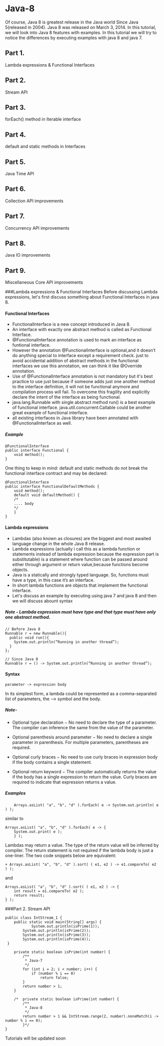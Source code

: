 # Java-8
Of course, Java 8 is greatest release in the Java world Since Java 5(released in 2004). Java 8 was released on March 3, 2014. In this tutorial, we will look into Java 8 features with examples. In this tutorial we will try to notice the differences by executing examples with java 8 and java 7.

## Part 1. 
Lambda expressions & Functional Interfaces
## Part 2. 
Stream API
## Part 3. 
forEach() method in Iterable interface
## Part 4. 
default and static methods in Interfaces
## Part 5. 
Java Time API
## Part 6. 
Collection API improvements
## Part 7. 
Concurrency API improvements
## Part 8. 
Java IO improvements
## Part 9. 
Miscellaneous Core API improvements

###Lambda expressions & Functional Interfaces
	Before discussing Lambda expressions, let's first discuss something about Functional Interfaces in java 8.
#### Functional Interfaces
+ FunctionalInterface is a new concept introduced in Java 8.
+ An interface with exactly one abstract method is called as Functional Interface.
+ @FunctionalInterface annotation is used to mark an interface as funtional interface.
+ However the annotation @FunctionalInterface is optional,and it doesn’t do anything special to interface except a requirement 			check. just to avoid accidental addition of abstract methods in the functional interfaces we use this annotation, we can 		 think it like @Override annotation.
+ Use of @FunctionalInterface annotation is not mandatory but it's best practice to use just because if someone adds just one another method to the interface definition, it will not be functional anymore and compilation process will fail. To overcome this fragility and explicitly declare the intent of the interface as being functional.
+ java.lang.Runnable with single abstract method run() is a best example of functional interface. java.util.concurrent.Callable could be another great example of functional interface.
+ all existing interfaces in Java library have been annotated with @FunctionalInterface as well.

##### Example
```
@FunctionalInterface
public interface Functional {
    void method();
}
```
One thing to keep in mind: default and static methods do not break the functional interface contract and may be declared:
```
@FunctionalInterface
public interface FunctionalDefaultMethods {
    void method();
    default void defaultMethod() {  
    /*
    .... body
    */
    }       
}

```
#### Lambda expressions
+ Lambdas (also known as closures) are the biggest and most awaited language change in the whole Java 8 release.
+ Lambda expressions (actually i call this as a lambda function or statements instead of  lambda expression because the expression part is substitutable) is a statement where function can be passed around either through argument or return value,because functions become objects.
+ Java is a statically and strongly typed language. So, functions must have a type, in this case it’s an interface.
+ In short lambda functions are objects that implement the functional interface. 
+ Let's discuss an example by executing using java 7 and java 8 and then we will discuss abount syntax 
##### Note - Lambda expression must have type and that type must have only one abstract method.
```
// Before Java 8
Runnable r = new Runnable(){  
  public void run(){    
    System.out.println(“Running in another thread”);  
  }
};

// Since Java 8
Runnable r = () -> System.out.println(“Running in another thread”);
```
#### Syntax
	parameter -> expression body
In its simplest form, a lambda could be represented as a comma-separated list of parameters, the –> symbol and the body. 	
##### Note-
+ Optional type declaration − 
No need to declare the type of a parameter. The compiler can inference the same from the value of the parameter.

+ Optional parenthesis around parameter − 
No need to declare a single parameter in parenthesis. For multiple parameters, parentheses are required.

+ Optional curly braces − 
No need to use curly braces in expression body if the body contains a single statement.

+ Optional return keyword − 
The compiler automatically returns the value if the body has a single expression to return the value. Curly braces are required 	to indicate that expression returns a value.

##### Examples
```
	Arrays.asList( "a", "b", "d" ).forEach( e -> System.out.println( e ) );
```
similar to
```
Arrays.asList( "a", "b", "d" ).forEach( e -> {
    System.out.print( e );
	} );
```
Lambdas may return a value. The type of the return value will be inferred by compiler. The return statement is not required if the lambda body is just a one-liner. The two code snippets below are equivalent:

```
+ Arrays.asList( "a", "b", "d" ).sort( ( e1, e2 ) -> e1.compareTo( e2 ) );
```
and
```
Arrays.asList( "a", "b", "d" ).sort( ( e1, e2 ) -> {
    int result = e1.compareTo( e2 );
    return result;
} );
```


###Part 2. Stream API
```
public class IntStream_1 {
	public static void main(String[] args) {
   	        System.out.println(isPrime(1));
		System.out.println(isPrime(2));
		System.out.println(isPrime(3));
		System.out.println(isPrime(4));
 }
    
    private static boolean isPrime(int number) {
		/**
		 * Java-7
		 */
		for (int i = 2; i < number; i++) {
			if (number % i == 0)
				return false;
		}
		return number > 1;
	}
  
	/*  private static boolean isPrime(int number) {
		/**
		 * Java-8
		 */
		return number > 1 && IntStream.range(2, number).noneMatch(i -> number % i == 0);
		}*/
}
```
Tutorials will be updated soon
